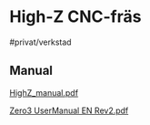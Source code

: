 # High-Z CNC-fräs
#privat/verkstad
## Manual
[HighZ_manual.pdf](High-Z%20CNC-fr%C3%A4s/HighZ_manual.pdf)<!-- {"preview":"true","embed":"true","width":412} -->

[Zero3 UserManual EN Rev2.pdf](High-Z%20CNC-fr%C3%A4s/Zero3%20UserManual%20EN%20Rev2.pdf)<!-- {"width":412,"preview":"true","embed":"true"} -->